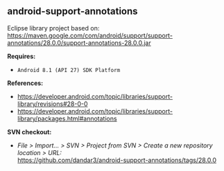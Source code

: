 ## android-support-annotations

Eclipse library project based on:<br/>
https://maven.google.com/com/android/support/support-annotations/28.0.0/support-annotations-28.0.0.jar

**Requires:**
- `Android 8.1 (API 27) SDK Platform`

**References:**
- https://developer.android.com/topic/libraries/support-library/revisions#28-0-0
- https://developer.android.com/topic/libraries/support-library/packages.html#annotations

**SVN checkout:**
- _File > Import... > SVN > Project from SVN > Create a new repository location > URL:_<br/>
  https://github.com/dandar3/android-support-annotations/tags/28.0.0
